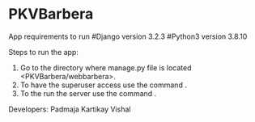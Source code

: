 # PKVBarbera

App requirements to run
#Django version 3.2.3   #Python3 version 3.8.10  

Steps to run the app:
1. Go to the directory where manage.py file is located <PKVBarbera/webbarbera>.
2. To have the superuser access use the command <python3 manage.py createsuperuser>.
3. To the run the server use the command <python3 manage.py runserver>.
  
  
  
  
  Developers:
  Padmaja
  Kartikay
  Vishal
  
